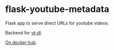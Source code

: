 # flask-youtube-metadata
Flask app to serve direct URLs for youtube videos.

Backend for [yt-dl](https://github.com/tomkel/yt-dl).

[On docker hub](https://hub.docker.com/r/tkel/flask-youtube-metadata/).
